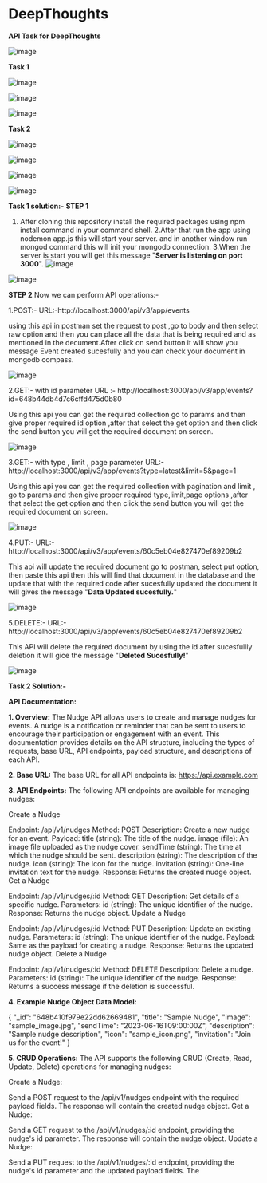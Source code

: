 # DeepThoughts

**API Task for DeepThoughts**

![image](https://github.com/Lalit572/DeepThoughts/assets/106988770/9882442a-96f1-4060-9524-bb0e4bc8076a)

**Task 1**

![image](https://github.com/Lalit572/DeepThoughts/assets/106988770/dbe1212d-2bd3-4f32-9f99-fb15f794d81c)

![image](https://github.com/Lalit572/DeepThoughts/assets/106988770/8d2dc7cb-e2c0-42e6-8780-2273964771fe)

![image](https://github.com/Lalit572/DeepThoughts/assets/106988770/44cb0760-9ac1-48ed-8267-bb46c4643c02)

**Task 2**

![image](https://github.com/Lalit572/DeepThoughts/assets/106988770/9915bcf5-b730-4ddd-b6a8-4c741348ba5c)

![image](https://github.com/Lalit572/DeepThoughts/assets/106988770/b638a70b-150a-43b0-b799-04f1c8b8de67)

![image](https://github.com/Lalit572/DeepThoughts/assets/106988770/3b67cccd-5852-4f8d-9195-faff622b7b91)

![image](https://github.com/Lalit572/DeepThoughts/assets/106988770/a4441cd9-dd6b-4993-b358-daee9e800aaf)

**Task 1 solution:-**
**STEP 1**

1. After cloning this repository install the required packages using npm install command in your command shell.
2.After that run the app using nodemon app.js this will start your server. and in another window run mongod command this will init your mongodb connection.
3.When the server is start you will get this message "**Server is listening on port 3000**".
![image](https://github.com/Lalit572/DeepThoughts/assets/106988770/aae84f6c-b708-4af2-b797-52016c1a94a0)

![image](https://github.com/Lalit572/DeepThoughts/assets/106988770/2a76fc7a-b5b2-46b0-8f19-fe2aaccbc363)

**STEP 2**
Now we can perform API operations:-

1.POST:-
URL:-http://localhost:3000/api/v3/app/events

using this api in postman set the request to post ,go to body and then select raw option and then you can place all the data that is being required and as mentioned in the 
decument.After click on send button it will show you message Event created sucesfully and you can check your document in mongodb compass.

![image](https://github.com/Lalit572/DeepThoughts/assets/106988770/b06a10a7-614a-4a2e-aa78-10e2824cfde7)

2.GET:- with id parameter 
URL :- http://localhost:3000/api/v3/app/events?id=648b44db4d7c6cffd475d0b80

Using this api you can get the required collection go to params and then give proper required id option ,after that select the get option and then click the send button 
you will get the required document on screen.

![image](https://github.com/Lalit572/DeepThoughts/assets/106988770/b6322054-9c4e-40c9-bdb8-49d8844e1637)

3.GET:- with type , limit , page parameter
URL:-http://localhost:3000/api/v3/app/events?type=latest&limit=5&page=1

Using this api you can get the required collection with pagination and limit , go to params and then give proper required type,limit,page options ,after that select the get option and then click the send button 
you will get the required document on screen.

![image](https://github.com/Lalit572/DeepThoughts/assets/106988770/2a10b757-6e4c-4146-ab14-ae8e65c8b20b)

4.PUT:-
URL:- http://localhost:3000/api/v3/app/events/60c5eb04e827470ef89209b2

This api will update the required document go to postman, select put option, then paste this api then this will find that document in the database and the update that
with the required code after sucesfully updated the document it will gives the message "**Data Updated sucesfully.**"

![image](https://github.com/Lalit572/DeepThoughts/assets/106988770/a76840f1-bc7f-4745-a562-5ad7b29bc1c1)

5.DELETE:-
URL:- http://localhost:3000/api/v3/app/events/60c5eb04e827470ef89209b2

This API will delete the required document by using the id after sucesfullly deletion it will gice the message "**Deleted Sucesfully!**"

![image](https://github.com/Lalit572/DeepThoughts/assets/106988770/851b48b2-fe74-4df4-aecc-8e87556d5785)


**Task 2 Solution:-**

**API Documentation:**

**1. Overview:**
The Nudge API allows users to create and manage nudges for events. A nudge is a notification or reminder that can be sent to users to encourage their participation or engagement with an event. 
This documentation provides details on the API structure, including the types of requests, base URL, API endpoints, payload structure, and descriptions of each API.

**2. Base URL:**
The base URL for all API endpoints is: https://api.example.com

**3. API Endpoints:**
The following API endpoints are available for managing nudges:

Create a Nudge

Endpoint: /api/v1/nudges
Method: POST
Description: Create a new nudge for an event.
Payload:
title (string): The title of the nudge.
image (file): An image file uploaded as the nudge cover.
sendTime (string): The time at which the nudge should be sent.
description (string): The description of the nudge.
icon (string): The icon for the nudge.
invitation (string): One-line invitation text for the nudge.
Response: Returns the created nudge object.
Get a Nudge

Endpoint: /api/v1/nudges/:id
Method: GET
Description: Get details of a specific nudge.
Parameters:
id (string): The unique identifier of the nudge.
Response: Returns the nudge object.
Update a Nudge

Endpoint: /api/v1/nudges/:id
Method: PUT
Description: Update an existing nudge.
Parameters:
id (string): The unique identifier of the nudge.
Payload: Same as the payload for creating a nudge.
Response: Returns the updated nudge object.
Delete a Nudge

Endpoint: /api/v1/nudges/:id
Method: DELETE
Description: Delete a nudge.
Parameters:
id (string): The unique identifier of the nudge.
Response: Returns a success message if the deletion is successful.

**4. Example Nudge Object Data Model:**

{
  "_id": "648b410f979e22dd62669481",
  "title": "Sample Nudge",
  "image": "sample_image.jpg",
  "sendTime": "2023-06-16T09:00:00Z",
  "description": "Sample nudge description",
  "icon": "sample_icon.png",
  "invitation": "Join us for the event!"
}

**5. CRUD Operations:**
The API supports the following CRUD (Create, Read, Update, Delete) operations for managing nudges:

Create a Nudge:

Send a POST request to the /api/v1/nudges endpoint with the required payload fields.
The response will contain the created nudge object.
Get a Nudge:

Send a GET request to the /api/v1/nudges/:id endpoint, providing the nudge's id parameter.
The response will contain the nudge object.
Update a Nudge:

Send a PUT request to the /api/v1/nudges/:id endpoint, providing the nudge's id parameter and the updated payload fields.
The


